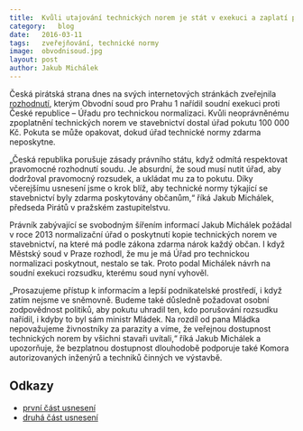 ```yaml
---
title:	Kvůli utajování technických norem je stát v exekuci a zaplatí pokutu 100 000 Kč
category:	blog
date:	2016-03-11
tags:	zveřejňování, technické normy
image:	obvodnisoud.jpg
layout:	post
author:	Jakub Michálek
---
```


Česká pirátská strana dnes na svých internetových stránkách zveřejnila [rozhodnutí](https://github.com/pirati-cz/KlubPraha/blob/master/spisy/2015/68-technicke-normy/12-usneseni-soudu/usneseni-prvni-cast.PDF), kterým Obvodní soud pro Prahu 1 nařídil soudní exekuci proti České republice – Úřadu pro technickou normalizaci. Kvůli neoprávněnému zpoplatnění technických norem ve stavebnictví dostal úřad pokutu 100 000 Kč. Pokuta se může opakovat, dokud úřad technické normy zdarma neposkytne.

„Česká republika porušuje zásady právního státu, když odmítá respektovat pravomocné rozhodnutí soudu. Je absurdní, že soud musí nutit úřad, aby dodržoval pravomocný rozsudek, a ukládat mu za to pokutu. Díky včerejšímu usnesení jsme o krok blíž, aby technické normy týkající se stavebnictví byly zdarma poskytovány občanům,“ říká Jakub Michálek, předseda Pirátů v pražském zastupitelstvu.

Právník zabývající se svobodným šířením informací Jakub Michálek požádal v roce 2013 normalizační úřad o poskytnutí kopie technických norem ve stavebnictví, na které má podle zákona zdarma nárok každý občan. I když Městský soud v Praze rozhodl, že mu je má Úřad pro technickou normalizaci poskytnout, nestalo se tak. Proto podal Michálek návrh na soudní exekuci rozsudku, kterému soud nyní vyhověl.

„Prosazujeme přístup k informacím a lepší podnikatelské prostředí, i když zatím nejsme ve sněmovně. Budeme také důsledně požadovat osobní zodpovědnost politiků, aby pokutu uhradil ten, kdo porušování rozsudku nařídil, i kdyby to byl sám ministr Mládek. Na rozdíl od pana Mládka nepovažujeme živnostníky za parazity a víme, že veřejnou dostupnost technických norem by všichni stavaři uvítali,“ říká Jakub Michálek a upozorňuje, že bezplatnou dostupnost dlouhodobě podporuje také Komora autorizovaných inženýrů a techniků činných ve výstavbě.

## Odkazy 

* [první část usnesení](https://github.com/pirati-cz/KlubPraha/blob/master/spisy/2015/68-technicke-normy/12-usneseni-soudu/usneseni-prvni-cast.PDF)
* [druhá část usnesení](https://github.com/pirati-cz/KlubPraha/blob/master/spisy/2015/68-technicke-normy/12-usneseni-soudu/usneseni-druha-cast.PDF)


